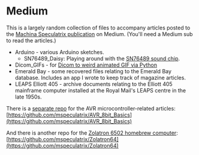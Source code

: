 # Medium

This is a largely random collection of files to accompany articles posted to the [Machina Speculatrix publication](https://medium.com/machina-speculatrix) on Medium. (You'll need a Medium sub to read the articles.)

- Arduino - various Arduino sketches.
  - SN76489_Daisy: Playing around with the [SN76489 sound chip](https://medium.com/machina-speculatrix/fun-with-chips-sn76489-sound-generator-ic-879f836f2eda).
- Dicom_GIFs - for [Dicom to weird animated GIF via Python](https://medium.com/machina-speculatrix/dicom-to-weird-animated-gif-via-python-4da926d48714)
- Emerald Bay - some recovered files relating to the Emerald Bay database. Includes an app I wrote to keep track of magazine articles.
- LEAPS Elliott 405 - archive documents relating to the Elliott 405 mainframe computer installed at the Royal Mail's LEAPS centre in the late 1950s.

There is a [separate repo](https://github.com/mspeculatrix/AVR_8bit_Basics) for the AVR microcontroller-related articles: [https://github.com/mspeculatrix/AVR_8bit_Basics](https://github.com/mspeculatrix/AVR_8bit_Basics)

And there is another repo for the [Zolatron 6502 homebrew computer](https://github.com/mspeculatrix/Zolatron64): [https://github.com/mspeculatrix/Zolatron64](https://github.com/mspeculatrix/Zolatron64)

